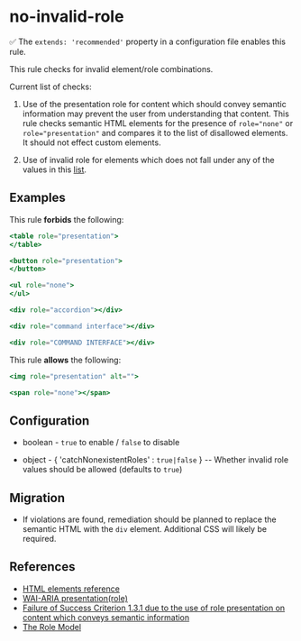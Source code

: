 # no-invalid-role

✅ The `extends: 'recommended'` property in a configuration file enables this rule.

This rule checks for invalid element/role combinations.

Current list of checks:

1. Use of the presentation role for content which should convey semantic information may prevent the user from understanding that content. This rule checks semantic HTML elements for the presence of `role="none"` or `role="presentation"` and compares it to the list of disallowed elements. It should not effect custom elements.

2. Use of invalid role for elements which does not fall under any of the values in this [list](https://www.w3.org/WAI/PF/aria/roles).

## Examples

This rule **forbids** the following:

```hbs
<table role="presentation">
</table>
```

```hbs
<button role="presentation">
</button>
```

```hbs
<ul role="none">
</ul>
```

```hbs
<div role="accordion"></div>
```

```hbs
<div role="command interface"></div>
```

```hbs
<div role="COMMAND INTERFACE"></div>
```

This rule **allows** the following:

```hbs
<img role="presentation" alt="">
```

```hbs
<span role="none"></span>
```

## Configuration

* boolean - `true` to enable / `false` to disable

* object - { 'catchNonexistentRoles' : `true|false` } -- Whether invalid role values should be allowed (defaults to `true`)

## Migration

* If violations are found, remediation should be planned to replace the semantic HTML with the `div` element. Additional CSS will likely be required.

## References

* [HTML elements reference](https://developer.mozilla.org/en-US/docs/Web/HTML/Element)
* [WAI-ARIA presentation(role)](https://www.w3.org/TR/wai-aria/#presentation)
* [Failure of Success Criterion 1.3.1 due to the use of role presentation on content which conveys semantic information](https://www.w3.org/WAI/WCAG21/Techniques/failures/F92)
* [The Role Model](https://www.w3.org/WAI/PF/aria/roles)
